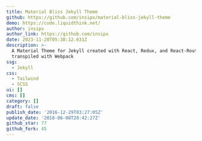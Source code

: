 ```yaml
---
title: Material Bliss Jekyll Theme
github: https://github.com/insipx/material-bliss-jekyll-theme
demo: https://code.liquidthink.net/
author: insipx
author_link: https://github.com/insipx
date: 2023-11-28T05:38:12.631Z
description: >-
  A Material Theme for Jekyll created with React, Redux, and React-Router
  transpiled with Webpack
ssg:
  - Jekyll
css:
  - Tailwind
  - SCSS
ui: []
cms: []
category: []
draft: false
publish_date: '2016-12-29T03:27:05Z'
update_date: '2018-06-08T20:42:27Z'
github_star: 77
github_fork: 45
---
```


